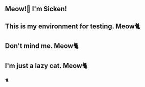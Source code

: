 ## Meow!👋 I'm Sicken!

This is my environment for testing. Meow🐈
---
Don't mind me. Meow🐈
---
I'm just a lazy cat. Meow🐈
--
🐈
<!--
**sicken1/sicken1** is a ✨ _special_ ✨ repository because its `README.md` (this file) appears on your GitHub profile.

Here are some ideas to get you started:

- 🔭 I’m currently working on ...
- 🌱 I’m currently learning ...
- 👯 I’m looking to collaborate on ...
- 🤔 I’m looking for help with ...
- 💬 Ask me about ...
- 📫 How to reach me: ...
- 😄 Pronouns: ...
- ⚡ Fun fact: ...
-->
